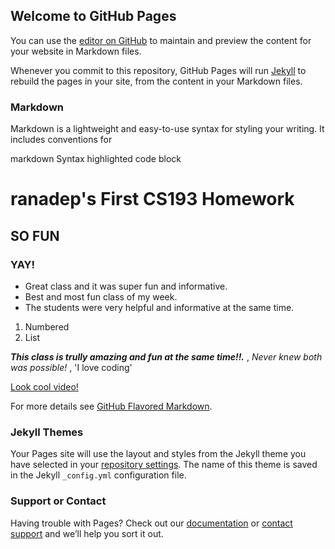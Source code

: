 ## Welcome to GitHub Pages

You can use the [editor on GitHub](https://github.com/kalutes/CS193_Fall18_Lab1/edit/master/index.md) to maintain and preview the content for your website in Markdown files.

Whenever you commit to this repository, GitHub Pages will run [Jekyll](https://jekyllrb.com/) to rebuild the pages in your site, from the content in your Markdown files.

### Markdown

Markdown is a lightweight and easy-to-use syntax for styling your writing. It includes conventions for

markdown
Syntax highlighted code block

# ranadep's First CS193 Homework
## SO FUN
### YAY!

- Great class and it was super fun and informative.
- Best and most fun class of my week.
- The students were very helpful and informative at the same time.


1. Numbered
2. List

***This class is trully amazing and fun at the same time!!.*** , _Never knew both was possible!_ , 'I love coding'

[Look cool video!](https://www.youtube.com/watch?v=dQw4w9WgXcQ)


For more details see [GitHub Flavored Markdown](https://guides.github.com/features/mastering-markdown/).

### Jekyll Themes

Your Pages site will use the layout and styles from the Jekyll theme you have selected in your [repository settings](https://github.com/kalutes/CS193_Fall18_Lab1/settings). The name of this theme is saved in the Jekyll `_config.yml` configuration file.

### Support or Contact

Having trouble with Pages? Check out our [documentation](https://help.github.com/categories/github-pages-basics/) or [contact support](https://github.com/contact) and we’ll help you sort it out.
